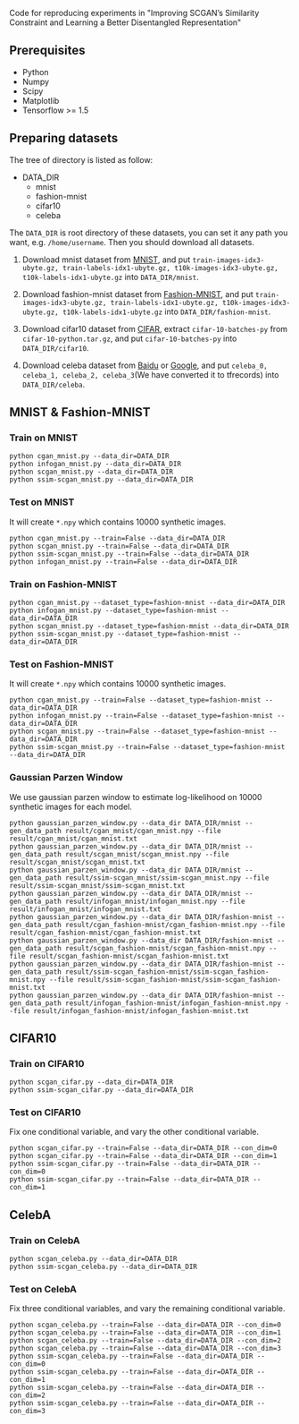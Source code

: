 
Code for reproducing experiments in "Improving SCGAN’s Similarity Constraint 
and Learning a Better Disentangled Representation"

## Prerequisites

* Python
* Numpy
* Scipy
* Matplotlib
* Tensorflow >= 1.5

## Preparing datasets

The tree of directory is listed as follow:
- DATA_DIR
    + mnist
    + fashion-mnist
    + cifar10
    + celeba

The `DATA_DIR` is root directory of these datasets, you can set it any path you want, e.g. `/home/username`. Then you should download all datasets.

1. Download mnist dataset from [MNIST](http://yann.lecun.com/exdb/mnist), and put `train-images-idx3-ubyte.gz, train-labels-idx1-ubyte.gz, t10k-images-idx3-ubyte.gz, t10k-labels-idx1-ubyte.gz` into `DATA_DIR/mnist`.

2. Download fashion-mnist dataset from [Fashion-MNIST](https://github.com/zalandoresearch/fashion-mnist), and put `train-images-idx3-ubyte.gz, train-labels-idx1-ubyte.gz, t10k-images-idx3-ubyte.gz, t10k-labels-idx1-ubyte.gz` into `DATA_DIR/fashion-mnist`.

3. Download cifar10 dataset from [CIFAR](http://www.cs.toronto.edu/~kriz/cifar.html), extract `cifar-10-batches-py` from `cifar-10-python.tar.gz`, and put `cifar-10-batches-py` into `DATA_DIR/cifar10`.

4. Download celeba dataset from [Baidu](https://pan.baidu.com/s/1Z_6c19mLy2gVKnLYwQJXKw) or [Google](https://drive.google.com/drive/folders/1s3QUV2xwPVvRdnwMcAkDw3mDAJlrGHnL?usp=sharing), and put `celeba_0, celeba_1, celeba_2, celeba_3`(We have converted it to tfrecords) into `DATA_DIR/celeba`.

## MNIST & Fashion-MNIST

### Train on MNIST

```
python cgan_mnist.py --data_dir=DATA_DIR
python infogan_mnist.py --data_dir=DATA_DIR
python scgan_mnist.py --data_dir=DATA_DIR
python ssim-scgan_mnist.py --data_dir=DATA_DIR
```

### Test on MNIST

It will create `*.npy` which contains 10000 synthetic images.

```
python cgan_mnist.py --train=False --data_dir=DATA_DIR
python scgan_mnist.py --train=False --data_dir=DATA_DIR
python ssim-scgan_mnist.py --train=False --data_dir=DATA_DIR
python infogan_mnist.py --train=False --data_dir=DATA_DIR
```


### Train on Fashion-MNIST

```
python cgan_mnist.py --dataset_type=fashion-mnist --data_dir=DATA_DIR
python infogan_mnist.py --dataset_type=fashion-mnist --data_dir=DATA_DIR
python scgan_mnist.py --dataset_type=fashion-mnist --data_dir=DATA_DIR
python ssim-scgan_mnist.py --dataset_type=fashion-mnist --data_dir=DATA_DIR
```


### Test on Fashion-MNIST

It will create `*.npy` which contains 10000 synthetic images.

```
python cgan_mnist.py --train=False --dataset_type=fashion-mnist --data_dir=DATA_DIR
python infogan_mnist.py --train=False --dataset_type=fashion-mnist --data_dir=DATA_DIR
python scgan_mnist.py --train=False --dataset_type=fashion-mnist --data_dir=DATA_DIR
python ssim-scgan_mnist.py --train=False --dataset_type=fashion-mnist --data_dir=DATA_DIR
```


### Gaussian Parzen Window

We use gaussian parzen window to estimate log-likelihood on 10000 synthetic images for each model.
```
python gaussian_parzen_window.py --data_dir DATA_DIR/mnist --gen_data_path result/cgan_mnist/cgan_mnist.npy --file result/cgan_mnist/cgan_mnist.txt
python gaussian_parzen_window.py --data_dir DATA_DIR/mnist --gen_data_path result/scgan_mnist/scgan_mnist.npy --file result/scgan_mnist/scgan_mnist.txt
python gaussian_parzen_window.py --data_dir DATA_DIR/mnist --gen_data_path result/ssim-scgan_mnist/ssim-scgan_mnist.npy --file result/ssim-scgan_mnist/ssim-scgan_mnist.txt
python gaussian_parzen_window.py --data_dir DATA_DIR/mnist --gen_data_path result/infogan_mnist/infogan_mnist.npy --file result/infogan_mnist/infogan_mnist.txt
python gaussian_parzen_window.py --data_dir DATA_DIR/fashion-mnist --gen_data_path result/cgan_fashion-mnist/cgan_fashion-mnist.npy --file result/cgan_fashion-mnist/cgan_fashion-mnist.txt
python gaussian_parzen_window.py --data_dir DATA_DIR/fashion-mnist --gen_data_path result/scgan_fashion-mnist/scgan_fashion-mnist.npy --file result/scgan_fashion-mnist/scgan_fashion-mnist.txt
python gaussian_parzen_window.py --data_dir DATA_DIR/fashion-mnist --gen_data_path result/ssim-scgan_fashion-mnist/ssim-scgan_fashion-mnist.npy --file result/ssim-scgan_fashion-mnist/ssim-scgan_fashion-mnist.txt
python gaussian_parzen_window.py --data_dir DATA_DIR/fashion-mnist --gen_data_path result/infogan_fashion-mnist/infogan_fashion-mnist.npy --file result/infogan_fashion-mnist/infogan_fashion-mnist.txt
```


## CIFAR10




### Train on CIFAR10

```
python scgan_cifar.py --data_dir=DATA_DIR
python ssim-scgan_cifar.py --data_dir=DATA_DIR
```

### Test on CIFAR10

Fix one conditional variable, and vary the other conditional variable.

```
python scgan_cifar.py --train=False --data_dir=DATA_DIR --con_dim=0
python scgan_cifar.py --train=False --data_dir=DATA_DIR --con_dim=1
python ssim-scgan_cifar.py --train=False --data_dir=DATA_DIR --con_dim=0
python ssim-scgan_cifar.py --train=False --data_dir=DATA_DIR --con_dim=1
```

## CelebA

### Train on CelebA

```
python scgan_celeba.py --data_dir=DATA_DIR
python ssim-scgan_celeba.py --data_dir=DATA_DIR
```

### Test on CelebA

Fix three conditional variables, and vary the remaining conditional variable.

```
python scgan_celeba.py --train=False --data_dir=DATA_DIR --con_dim=0
python scgan_celeba.py --train=False --data_dir=DATA_DIR --con_dim=1
python scgan_celeba.py --train=False --data_dir=DATA_DIR --con_dim=2
python scgan_celeba.py --train=False --data_dir=DATA_DIR --con_dim=3
python ssim-scgan_celeba.py --train=False --data_dir=DATA_DIR --con_dim=0
python ssim-scgan_celeba.py --train=False --data_dir=DATA_DIR --con_dim=1
python ssim-scgan_celeba.py --train=False --data_dir=DATA_DIR --con_dim=2
python ssim-scgan_celeba.py --train=False --data_dir=DATA_DIR --con_dim=3
```



